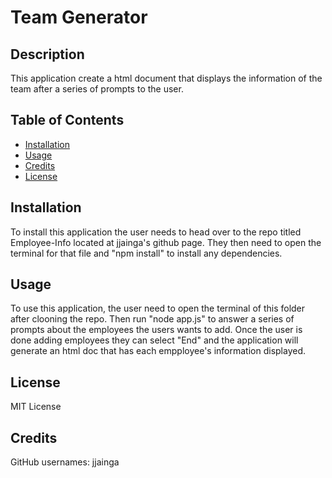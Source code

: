
# Team Generator

## Description 
This application create a html document that displays the information of the team after a series of prompts to the user.
        
## Table of Contents
* [Installation](#installation)
* [Usage](#usage)
* [Credits](#credits)
* [License](#license)
            
## Installation
To install this application the user needs to head over to the repo titled Employee-Info located at jjainga's github page. They then need to open the terminal for that file and "npm install" to install any dependencies.
                 
## Usage 
To use this application, the user need to open the terminal of this folder after clooning the repo. Then run "node app.js" to answer a series of prompts about the employees the users wants to add. Once the user is done adding employees they can select "End" and the application will generate an html doc that has each empployee's information displayed.
        
## License
MIT License
       
## Credits
GitHub usernames:
jjainga
         